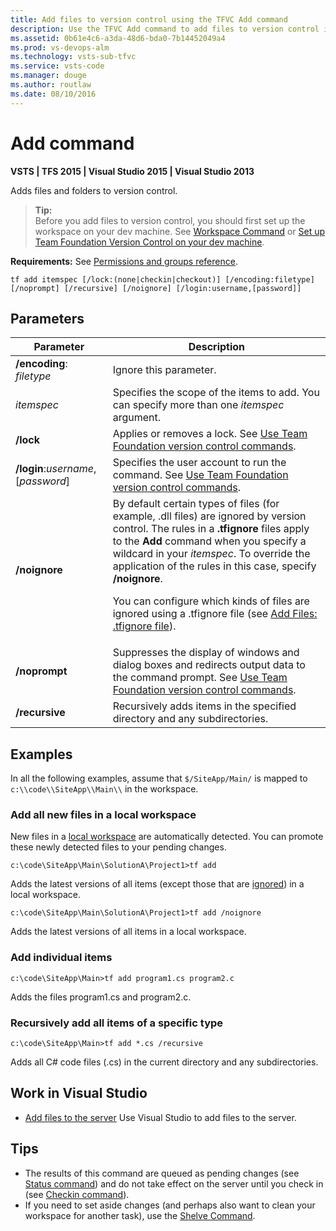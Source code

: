 ```yaml
---
title: Add files to version control using the TFVC Add command
description: Use the TFVC Add command to add files to version control in TFS
ms.assetid: 0b61e4c6-a3da-48d6-bda0-7b14452049a4
ms.prod: vs-devops-alm
ms.technology: vsts-sub-tfvc
ms.service: vsts-code
ms.manager: douge
ms.author: routlaw
ms.date: 08/10/2016
---
```


# Add command

**VSTS | TFS 2015 | Visual Studio 2015 | Visual Studio 2013**

Adds files and folders to version control.

>**Tip:**  
>Before you add files to version control, you should first set up the workspace on your dev machine. See [Workspace Command](workspace-command.md) or [Set up Team Foundation Version Control on your dev machine](set-up-team-foundation-version-control-your-dev-machine.md).  

**Requirements:** See [Permissions and groups reference](../security/permissions.md).

    tf add itemspec [/lock:(none|checkin|checkout)] [/encoding:filetype] 
    [/noprompt] [/recursive] [/noignore] [/login:username,[password]] 

## Parameters

|**Parameter**|**Description**|
|---|---|
|**/encoding**: *filetype*|Ignore this parameter.|
|*itemspec*|Specifies the scope of the items to add. You can specify more than one *itemspec* argument.|For syntax, see [Use Team Foundation version control commands](use-team-foundation-version-control-commands.md).|
|**/lock**|Applies or removes a lock. See [Use Team Foundation version control commands](use-team-foundation-version-control-commands.md).|
|**/login**:*username*,[*password*]|Specifies the user account to run the command. See [Use Team Foundation version control commands](use-team-foundation-version-control-commands.md).|
|**/noignore**|By default certain types of files (for example, .dll files) are ignored by version control. The rules in a **.tfignore** files apply to the **Add** command when you specify a wildcard in your *itemspec*. To override the application of the rules in this case, specify **/noignore**.<p> You can configure which kinds of files are ignored using a .tfignore file (see <a href="add-files-server.md#tfignore">Add Files: .tfignore file</a>).|
|**/noprompt**|Suppresses the display of windows and dialog boxes and redirects output data to the command prompt. See [Use Team Foundation version control commands](use-team-foundation-version-control-commands.md).|
|**/recursive**|Recursively adds items in the specified directory and any subdirectories.|

## Examples

In all the following examples, assume that `$/SiteApp/Main/` is mapped to `c:\\code\\SiteApp\\Main\\` in the workspace.

### Add all new files in a local workspace

New files in a [local workspace](decide-between-using-local-server-workspace.md) are automatically detected. You can promote these newly detected files to your pending changes.

    c:\code\SiteApp\Main\SolutionA\Project1>tf add

Adds the latest versions of all items (except those that are [ignored](add-files-server.md#tfignore)) in a local workspace.

    c:\code\SiteApp\Main\SolutionA\Project1>tf add /noignore

Adds the latest versions of all items in a local workspace.

### Add individual items
    c:\code\SiteApp\Main>tf add program1.cs program2.c

Adds the files program1.cs and program2.c.

### Recursively add all items of a specific type
    c:\code\SiteApp\Main>tf add *.cs /recursive

Adds all C\# code files (.cs) in the current directory and any subdirectories.

## Work in Visual Studio

-    [Add files to the server](add-files-server.md)  Use Visual Studio to add files to the server.

## Tips

-   The results of this command are queued as pending changes (see [Status command](status-command.md)) and do not take effect on the server until you check in (see [Checkin command](checkin-command.md)).  
-   If you need to set aside changes (and perhaps also want to clean your workspace for another task), use the [Shelve Command](shelve-command.md).
